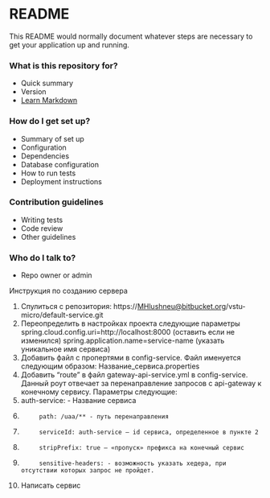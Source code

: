 # README #

This README would normally document whatever steps are necessary to get your application up and running.

### What is this repository for? ###

* Quick summary
* Version
* [Learn Markdown](https://bitbucket.org/tutorials/markdowndemo)

### How do I get set up? ###

* Summary of set up
* Configuration
* Dependencies
* Database configuration
* How to run tests
* Deployment instructions

### Contribution guidelines ###

* Writing tests
* Code review
* Other guidelines

### Who do I talk to? ###

* Repo owner or admin

Инструкция по созданию сервера
1.	Спулиться с репозитория: https://MHlushneu@bitbucket.org/vstu-micro/default-service.git
2.	Переопределить в настройках проекта следующие параметры
spring.cloud.config.uri=http://localhost:8000 (оставить если не изменился)
spring.application.name=service-name (указать уникальное имя сервиса)
3.	Добавить файл с пропертями в config-service. Файл именуется следующим образом:
Название_сервиса.properties
4.	Добавить “route” в файл gateway-api-service.yml  в config-service. Данный роут отвечает за перенаправление запросов с api-gateway к конечному сервису. Параметры следующие:
5.	auth-service: - Название сервиса
6.	        path: /uaa/** - путь перенаправления
7.	        serviceId: auth-service – id сервиса, определенное в пункте 2
8.	        stripPrefix: true – «пропуск» префикса на конечный сервис
9.	        sensitive-headers: - возможность указать хедера, при отсутствии которых запрос не пройдет.

5. Написать сервис

